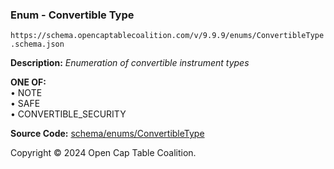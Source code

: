 ### Enum - Convertible Type

`https://schema.opencaptablecoalition.com/v/9.9.9/enums/ConvertibleType.schema.json`

**Description:** _Enumeration of convertible instrument types_

**ONE OF:**</br>&bull; NOTE </br>&bull; SAFE </br>&bull; CONVERTIBLE_SECURITY

**Source Code:** [schema/enums/ConvertibleType](../../../../schema/enums/ConvertibleType.schema.json)

Copyright © 2024 Open Cap Table Coalition.
